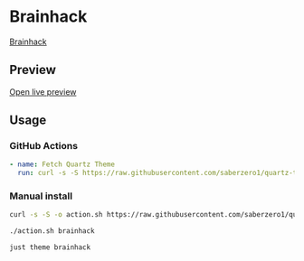 # Brainhack

[Brainhack](https://github.com/Spekulucius)

## Preview

[Open live preview](https://quartz-themes.github.io/brainhack/)

## Usage

### GitHub Actions

```yaml
- name: Fetch Quartz Theme
  run: curl -s -S https://raw.githubusercontent.com/saberzero1/quartz-themes/master/action.sh | bash -s -- brainhack
```

### Manual install

```bash
curl -s -S -o action.sh https://raw.githubusercontent.com/saberzero1/quartz-themes/master/action.sh

./action.sh brainhack
```

```bash
just theme brainhack
```

